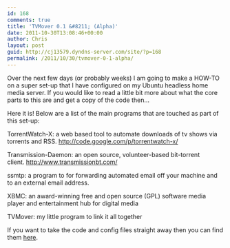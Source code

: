 ```yaml
---
id: 168
comments: true
title: 'TVMover 0.1 &#8211; (Alpha)'
date: 2011-10-30T13:08:46+00:00
author: Chris
layout: post
guid: http://cj13579.dyndns-server.com/site/?p=168
permalink: /2011/10/30/tvmover-0-1-alpha/
---
```

Over the next few days (or probably weeks) I am going to make a HOW-TO on a super set-up that I have configured on my Ubuntu headless home media server. If you would like to read a little bit more about what the core parts to this are and get a copy of the code then&#8230;<!--more-->

Here it is! Below are a list of the main programs that are touched as part of this set-up:

TorrentWatch-X: a web based tool to automate downloads of tv shows via torrents and RSS. <http://code.google.com/p/torrentwatch-x/>

Transmission-Daemon: an open source, volunteer-based bit-torrent client. <http://www.transmissionbt.com/>

ssmtp: a program to for forwarding automated email off your machine and to an external email address.

XBMC: an award-winning free and open source (GPL) software media player and entertainment hub for digital media

TVMover: my little program to link it all together

If you want to take the code and config files straight away then you can find them [here](http://104.196.105.206/wp-content/uploads/2011/10/tvmover.zip).